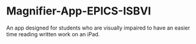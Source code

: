 # Magnifier-App-EPICS-ISBVI
An app designed for students who are visually impaired to have an easier time reading written work on an iPad.
